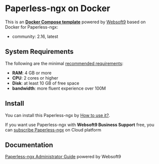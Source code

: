 # Paperless-ngx on Docker  

This is an **[Docker Compose template](https://github.com/Websoft9/docker-library)** powered by [Websoft9](https://www.websoft9.com) based on Docker for Paperless-ngx:


 - community:  2.16, latest


## System Requirements

The following are the minimal [recommended requirements](https://docs.paperless-ngx.com):

* **RAM**: 4 GB or more
* **CPU**: 2 cores or higher
* **Disk**: at least 10 GB of free space
* **bandwidth**: more fluent experience over 100M  

## Install

You can install this Paperless-ngx by [How to use it?](https://github.com/Websoft9/docker-library#how-to-use-it).   

If you want use Paperless-ngx with **Websoft9 Business Support** free, you can [subscribe Paperless-ngx](https://www.websoft9.com/apps) on Cloud platform

## Documentation

[Paperless-ngx Administrator Guide](https://support.websoft9.com/docs/paperlessngx) powered by Websoft9
